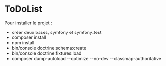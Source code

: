 ToDoList
========

Pour installer le projet :

- créer deux bases, symfony et symfony_test
- composer install
- npm install
- bin/console doctrine:schema:create
- bin/console doctrine:fixtures:load
- composer dump-autoload --optimize --no-dev --classmap-authoritative